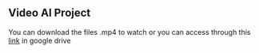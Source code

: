 ## Video AI Project
You can download the files .mp4 to watch or you can access through this [link](https://drive.google.com/drive/folders/1TXgji0IRz4T2ZutvCVo0HIo58q_lmufu?usp=sharing) in google drive 


